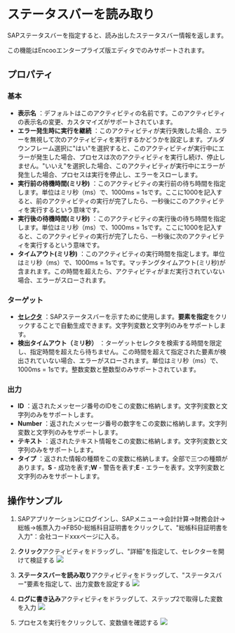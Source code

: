 # ステータスバーを読み取り

SAPステータスバーを指定すると、読み出したステータスバー情報を返します。

この機能はEncooエンタープライズ版エディタでのみサポートされます。

## プロパティ

### 基本

- **表示名** ：デフォルトはこのアクティビティの名前です。このアクティビティの表示名の変更、カスタマイズがサポートされています。
- **エラー発生時に実行を継続** ：このアクティビティが実行失敗した場合、エラーを無視して次のアクティビティを実行するかどうかを設定します。プルダウンフレーム選択に"はい"を選択すると、このアクティビティが実行中にエラーが発生した場合、プロセスは次のアクティビティを実行し続け、停止しません。"いいえ"を選択した場合、このアクティビティが実行中にエラーが発生した場合、プロセスは実行を停止し、エラーをスローします。
- **実行前の待機時間(ミリ秒)** ：このアクティビティの実行前の待ち時間を指定します。単位はミリ秒（ms）で、1000ms = 1sです。ここに1000を記入すると、前のアクティビティの実行が完了したら、一秒後にこのアクティビティを実行するという意味です。
- **実行後の待機時間(ミリ秒)** ：このアクティビティの実行後の待ち時間を指定します。単位はミリ秒（ms）で、1000ms = 1sです。ここに1000を記入すると、このアクティビティの実行が完了したら、一秒後に次のアクティビティを実行するという意味です。
- **タイムアウト(ミリ秒)** ：このアクティビティの実行時間を指定します。単位はミリ秒（ms）で、1000ms = 1sです。マッチングタイムアウト(ミリ秒)が含まれます。この時間を超えたら、アクティビティがまだ実行されていない場合、エラーがスローされます。

### ターゲット

- **[セレクタ](../Appendix/Selector.md)** ：SAPステータスバーを示すために使用します。**要素を指定**をクリックすることで自動生成できます。文字列変数と文字列のみをサポートします。
- **検出タイムアウト（ミリ秒）** ：ターゲットセレクタを検索する時間を限定し、指定時間を超えたら待ちません。この時間を超えて指定された要素が検出されていない場合、エラーがスローされます。単位はミリ秒（ms）で、1000ms = 1sです。整数変数と整数型のみサポートされています。

### 出力

- **ID** ：返されたメッセージ番号のIDをこの変数に格納します。文字列変数と文字列のみをサポートします。
- **Number** ：返されたメッセージ番号の数字をこの変数に格納します。文字列変数と文字列のみをサポートします。
- **テキスト** ：返されたテキスト情報をこの変数に格納します。文字列変数と文字列のみをサポートします。
- **タイプ** ：返された情報の種類をこの変数に格納します。全部で三つの種類があります。**S** - 成功を表す;**W** - 警告を表す;**E** - エラーを表す。文字列変数と文字列のみをサポートします。

## 操作サンプル
1. SAPアプリケーションにログインし、SAPメニュー->会計計算->財務会計->総帳->帳票入力->FB50-総帳科目証明書をクリックして、"総帳科目証明書を入力"：会社コードxxxページに入る。
2. **クリック**アクティビティをドラッグし、"詳細"を指定して、セレクターを開けて検証する
![](https://docimages.blob.core.chinacloudapi.cn/images/Activities/SAPGetStatus-1.png)

3. **ステータスバーを読み取り**アクティビティをドラッグして、"ステータスバー"要素を指定して、出力変数を設定する
![](https://docimages.blob.core.chinacloudapi.cn/images/Activities/SAPGetStatus-2.png)

4. **ログに書き込み**アクティビティをドラッグして、ステップ2で取得した変数を入力
![](https://docimages.blob.core.chinacloudapi.cn/images/Activities/SAPGetStatus-3.png)

5. プロセスを実行をクリックして、変数値を確認する
![](https://docimages.blob.core.chinacloudapi.cn/images/Activities/SAPGetStatus-4.png)
